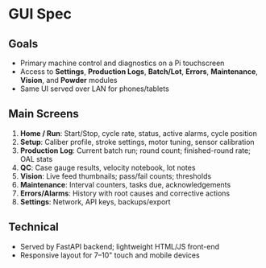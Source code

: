 # GUI Spec

## Goals
- Primary machine control and diagnostics on a Pi touchscreen
- Access to **Settings**, **Production Logs**, **Batch/Lot**, **Errors**, **Maintenance**, **Vision**, and **Powder** modules
- Same UI served over LAN for phones/tablets

## Main Screens
1. **Home / Run**: Start/Stop, cycle rate, status, active alarms, cycle position
2. **Setup**: Caliber profile, stroke settings, motor tuning, sensor calibration
3. **Production Log**: Current batch run; round count; finished-round rate; OAL stats
4. **QC**: Case gauge results, velocity notebook, lot notes
5. **Vision**: Live feed thumbnails; pass/fail counts; thresholds
6. **Maintenance**: Interval counters, tasks due, acknowledgements
7. **Errors/Alarms**: History with root causes and corrective actions
8. **Settings**: Network, API keys, backups/export

## Technical
- Served by FastAPI backend; lightweight HTML/JS front-end
- Responsive layout for 7–10" touch and mobile devices
